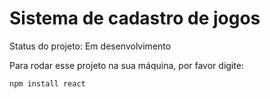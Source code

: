 <h1>Sistema de cadastro de jogos</h1>

Status do projeto: Em desenvolvimento

Para rodar esse projeto na sua máquina, por favor digite:

```
npm install react
```
